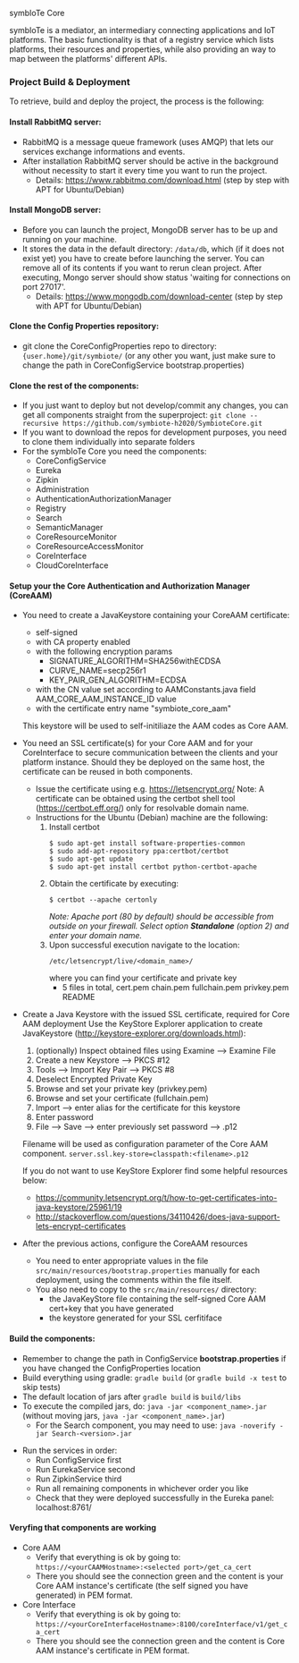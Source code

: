  symbIoTe Core

symbIoTe is a mediator, an intermediary connecting applications and IoT platforms. The basic functionality is that of a registry service which lists platforms, their resources and properties, while also providing an way to map between the platforms' different APIs. 


### Project Build & Deployment

To retrieve, build and deploy the project, the process is the following:

#### Install RabbitMQ server:
  * RabbitMQ is a message queue framework (uses AMQP) that lets our services exchange informations and events.
  * After installation RabbitMQ server should be active in the background without necessity to start it every time you want to run the project. 
    * Details: https://www.rabbitmq.com/download.html  (step by step with APT for Ubuntu/Debian)

#### Install MongoDB server:
  * Before you can launch the project, MongoDB server has to be up and running on your machine.
  * It stores the data in the default directory: `/data/db`, which (if it does not exist yet) you have to create before launching the server. You can remove all of its contents if you want to rerun clean project.  After executing, Mongo server should show status 'waiting for connections on port 27017'.
    * Details: https://www.mongodb.com/download-center  (step by step with APT for Ubuntu/Debian)

#### Clone the Config Properties repository:
  * git clone the CoreConfigProperties repo to directory: `{user.home}/git/symbiote/`  (or any other you want, just make sure to change the path in CoreConfigService bootstrap.properties)
  
#### Clone the rest of the components:
  * If you just want to deploy but not develop/commit any changes, you can get all components straight from the superproject:
   `git clone --recursive https://github.com/symbiote-h2020/SymbioteCore.git`
  * If you want to download the repos for development purposes, you need to clone them individually into separate folders
   * For the symbIoTe Core you need the components:
     * CoreConfigService
     * Eureka
     * Zipkin
     * Administration
     * AuthenticationAuthorizationManager
     * Registry
     * Search
     * SemanticManager
     * CoreResourceMonitor
     * CoreResourceAccessMonitor
     * CoreInterface
     * CloudCoreInterface
     
#### Setup your the Core Authentication and Authorization Manager (CoreAAM)

* You need to create a JavaKeystore containing your CoreAAM certificate:
  * self-signed
  * with CA property enabled
  * with the following encryption params
    * SIGNATURE_ALGORITHM=SHA256withECDSA
    * CURVE_NAME=secp256r1
    * KEY_PAIR_GEN_ALGORITHM=ECDSA
  * with the CN value set according to AAMConstants.java field AAM_CORE_AAM_INSTANCE_ID value
  * with the certificate entry name "symbiote_core_aam"

  This keystore will be used to self-initiliaze the AAM codes as Core AAM.
  
* You need an SSL certificate(s) for your Core AAM and for your CoreInterface to secure communication between the clients and your platform instance. Should they be deployed on the same host, the certificate can be reused in both components.
  * Issue the certificate  using e.g. https://letsencrypt.org/
    Note: A certificate can be obtained using the certbot shell tool (https://certbot.eff.org/) only for resolvable domain name.
  * Instructions for the Ubuntu (Debian) machine are the following: 
    1. Install certbot
        ```
        $ sudo apt-get install software-properties-common
        $ sudo add-apt-repository ppa:certbot/certbot
        $ sudo apt-get update
        $ sudo apt-get install certbot python-certbot-apache
        ```
    2. Obtain the certificate by executing:
        ```
        $ certbot --apache certonly
        ```
        _Note: Apache port (80 by default) should be accessible from outside on your firewall._
        _Select option **Standalone** (option 2) and enter your domain name._
    3. Upon successful execution navigate to the location: 
        ```
        /etc/letsencrypt/live/<domain_name>/ 
        ```
        where you can find your certificate and private key
        * 5 files in total, cert.pem  chain.pem  fullchain.pem  privkey.pem  README


* Create a Java Keystore with the issued SSL certificate, required for Core AAM deployment
  Use the KeyStore Explorer application to create JavaKeystore (http://keystore-explorer.org/downloads.html):
    1. (optionally) Inspect obtained files using Examine --> Examine File
    2. Create a new Keystore --> PKCS #12
    3. Tools --> Import Key Pair --> PKCS #8
    4. Deselect Encrypted Private Key
    5. Browse and set your private key (privkey.pem)
    6. Browse and set your certificate (fullchain.pem)
    7. Import --> enter alias for the certificate for this keystore
    8. Enter password
    9. File --> Save --> enter previously set password  --> <filename>.p12

    Filename will be used as configuration parameter of the Core AAM component.
    `server.ssl.key-store=classpath:<filename>.p12`
    
    If you do not want to use KeyStore Explorer find some helpful resources below:
    * https://community.letsencrypt.org/t/how-to-get-certificates-into-java-keystore/25961/19
    * http://stackoverflow.com/questions/34110426/does-java-support-lets-encrypt-certificates

* After the previous actions, configure the CoreAAM resources
    * You need to enter appropriate values in the file `src/main/resources/bootstrap.properties` manually for each deployment, using the comments within the file itself.
    * You also need to copy to the `src/main/resources/` directory:
        * the JavaKeyStore file containing the self-signed Core AAM cert+key that you have generated
        * the keystore generated for your SSL cerfitiface

#### Build the components:
  * Remember to change the path in ConfigService **bootstrap.properties** if you have changed the ConfigProperties location
  * Build everything using gradle:
    `gradle build`  (or `gradle build -x test` to skip tests)
  * The default location of jars after `gradle build` is `build/libs`
  * To execute the compiled jars, do:
    `java -jar <component_name>.jar` (without moving jars, `java -jar <component_name>.jar`)
    * For the Search component, you may need to use:
    `java -noverify -jar Search-<version>.jar`
    

 - Run the services in order:
    * Run ConfigService first
    * Run EurekaService second
    * Run ZipkinService third
    * Run all remaining components in whichever order you like
    * Check that they were deployed successfully in the Eureka panel: localhost:8761/

#### Veryfing that components are working
* Core AAM
    * Verify that everything is ok by going to:
    `https://<yourCAAMHostname>:<selected port>/get_ca_cert`
    * There you should see the connection green and the content is your Core AAM instance's certificate (the self signed you have generated) in PEM format.
* Core Interface
    * Verify that everything is ok by going to:
    `https://<yourCoreInterfaceHostname>:8100/coreInterface/v1/get_ca_cert`
    * There you should see the connection green and the content is Core AAM instance's certificate in PEM format.

